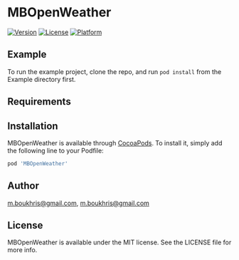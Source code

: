 # MBOpenWeather

[![Version](https://img.shields.io/cocoapods/v/MBOpenWeather.svg?style=flat)](https://cocoapods.org/pods/MBOpenWeather)
[![License](https://img.shields.io/cocoapods/l/MBOpenWeather.svg?style=flat)](https://cocoapods.org/pods/MBOpenWeather)
[![Platform](https://img.shields.io/cocoapods/p/MBOpenWeather.svg?style=flat)](https://cocoapods.org/pods/MBOpenWeather)

## Example

To run the example project, clone the repo, and run `pod install` from the Example directory first.

## Requirements

## Installation

MBOpenWeather is available through [CocoaPods](https://cocoapods.org). To install
it, simply add the following line to your Podfile:

```ruby
pod 'MBOpenWeather'
```

## Author

m.boukhris@gmail.com, m.boukhris@gmail.com

## License

MBOpenWeather is available under the MIT license. See the LICENSE file for more info.
